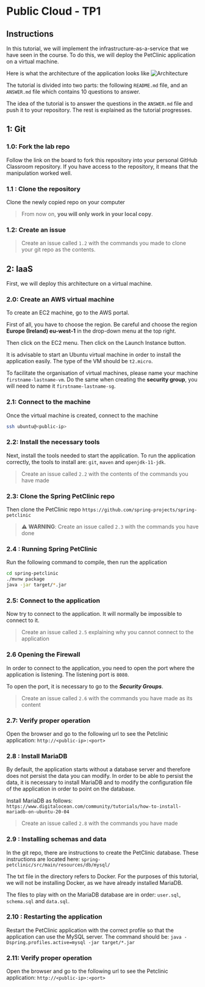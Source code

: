 # Public Cloud - TP1

## Instructions
In this tutorial, we will implement the infrastructure-as-a-service that we have seen in the course. To do this, we will deploy the PetClinic application on a virtual machine.

Here is what the architecture of the application looks like
![Architecture](https://pbs.twimg.com/media/CxsvUT8WIAAgUcA?format=jpg "Architecture")

The tutorial is divided into two parts: the following `README.md` file, and an `ANSWER.md` file which contains 10 questions to answer.

The idea of the tutorial is to answer the questions in the `ANSWER.md` file and push it to your repository. The rest is explained as the tutorial progresses.

## 1: Git
### 1.0: Fork the lab repo
Follow the link on the board to fork this repository into your personal GitHub Classroom repository. If you have access to the repository, it means that the manipulation worked well.

### 1.1 : Clone the repository
Clone the newly copied repo on your computer 
> From now on, **you will only work in your local copy**.
 
### 1.2: Create an issue
> Create an issue called `1.2` with the commands you made to clone your git repo as the contents.

## 2: IaaS
First, we will deploy this architecture on a virtual machine.

### 2.0: Create an AWS virtual machine
To create an EC2 machine, go to the AWS portal.

First of all, you have to choose the region. Be careful and choose the region **Europe (Ireland) eu-west-1** in the drop-down menu at the top right.

Then click on the EC2 menu. Then click on the Launch Instance button.

It is advisable to start an Ubuntu virtual machine in order to install the application easily. The type of the VM should be `t2.micro`.

To facilitate the organisation of virtual machines, please name your machine `firstname-lastname-vm`. Do the same when creating the **security group**, you will need to name it `firstname-lastname-sg`.

### 2.1: Connect to the machine
Once the virtual machine is created, connect to the machine
```bash
ssh ubuntu@<public-ip>
```

### 2.2: Install the necessary tools
Next, install the tools needed to start the application. To run the application correctly, the tools to install are: `git`, `maven` and `openjdk-11-jdk`.
> Create an issue called `2.2` with the contents of the commands you have made

### 2.3: Clone the Spring PetClinic repo
Then clone the PetClinic repo `https://github.com/spring-projects/spring-petclinic`
> ⚠️ **WARNING**: Create an issue called `2.3` with the commands you have done

### 2.4 : Running Spring PetClinic
Run the following command to compile, then run the application
```bash
cd spring-petclinic
./mvnw package
java -jar target/*.jar
```

### 2.5: Connect to the application
Now try to connect to the application. It will normally be impossible to connect to it.
> Create an issue called `2.5` explaining why you cannot connect to the application

### 2.6 Opening the Firewall
In order to connect to the application, you need to open the port where the application is listening. The listening port is `8080`.

To open the port, it is necessary to go to the ***Security Groups***.
> Create an issue called `2.6` with the commands you have made as its content

### 2.7: Verify proper operation
Open the browser and go to the following url to see the Petclinic application: `http://<public-ip>:<port>`

### 2.8 : Install MariaDB
By default, the application starts without a database server and therefore does not persist the data you can modify. In order to be able to persist the data, it is necessary to install MariaDB and to modify the configuration file of the application in order to point on the database.

Install MariaDB as follows: `https://www.digitalocean.com/community/tutorials/how-to-install-mariadb-on-ubuntu-20-04`
> Create an issue called `2.8` with the commands you have made

### 2.9 : Installing schemas and data
In the git repo, there are instructions to create the PetClinic database. These instructions are located here: `spring-petclinic/src/main/resources/db/mysql/`

The txt file in the directory refers to Docker. For the purposes of this tutorial, we will not be installing Docker, as we have already installed MariaDB.

The files to play with on the MariaDB database are in order: `user.sql`, `schema.sql` and `data.sql`.

### 2.10 : Restarting the application
Restart the PetClinic application with the correct profile so that the application can use the MySQL server. The command should be: `java -Dspring.profiles.active=mysql -jar target/*.jar`

### 2.11: Verify proper operation
Open the browser and go to the following url to see the Petclinic application: `http://<public-ip>:<port>`
